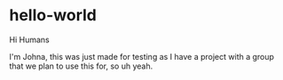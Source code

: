 # hello-world

Hi Humans

I'm Johna, this was just made for testing as I have a project with a group that we plan to use this for, so uh yeah.
